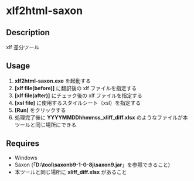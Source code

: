 # xlf2html-saxon

## Description
xlf 差分ツール

## Usage
1. **xlf2html-saxon.exe** を起動する
2. **[xlf file(before)]** に翻訳後の xlf ファイルを指定する
3. **[xlf file(after)]** にチェック後の xlf ファイルを指定する
4. **[xsl file]** に使用するスタイルシート（xsl）を指定する
5. **[Run]** をクリックする
6. 処理完了後に **YYYYMMDDhhmmss_xliff_diff.xlsx** のようなファイルが本ツールと同じ場所にできる

## Requires
- Windows
- Saxon (「**D:\\tool\\saxonb9-1-0-8j\\saxon9.jar**」を参照できること)
- 本ツールと同じ場所に **xliff_diff.xlsx** があること
